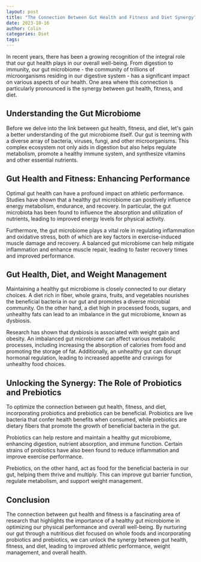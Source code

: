 ```yaml
---
layout: post
title: "The Connection Between Gut Health and Fitness and Diet Synergy"
date: 2023-10-16
author: Colin
categories: Diet
tags: 
---
```


In recent years, there has been a growing recognition of the integral role that our gut health plays in our overall well-being. From digestion to immunity, our gut microbiome - the community of trillions of microorganisms residing in our digestive system - has a significant impact on various aspects of our health. One area where this connection is particularly pronounced is the synergy between gut health, fitness, and diet.

## Understanding the Gut Microbiome

Before we delve into the link between gut health, fitness, and diet, let's gain a better understanding of the gut microbiome itself. Our gut is teeming with a diverse array of bacteria, viruses, fungi, and other microorganisms. This complex ecosystem not only aids in digestion but also helps regulate metabolism, promote a healthy immune system, and synthesize vitamins and other essential nutrients.

## Gut Health and Fitness: Enhancing Performance

Optimal gut health can have a profound impact on athletic performance. Studies have shown that a healthy gut microbiome can positively influence energy metabolism, endurance, and recovery. In particular, the gut microbiota has been found to influence the absorption and utilization of nutrients, leading to improved energy levels for physical activity.

Furthermore, the gut microbiome plays a vital role in regulating inflammation and oxidative stress, both of which are key factors in exercise-induced muscle damage and recovery. A balanced gut microbiome can help mitigate inflammation and enhance muscle repair, leading to faster recovery times and improved performance.

## Gut Health, Diet, and Weight Management

Maintaining a healthy gut microbiome is closely connected to our dietary choices. A diet rich in fiber, whole grains, fruits, and vegetables nourishes the beneficial bacteria in our gut and promotes a diverse microbial community. On the other hand, a diet high in processed foods, sugars, and unhealthy fats can lead to an imbalance in the gut microbiome, known as dysbiosis.

Research has shown that dysbiosis is associated with weight gain and obesity. An imbalanced gut microbiome can affect various metabolic processes, including increasing the absorption of calories from food and promoting the storage of fat. Additionally, an unhealthy gut can disrupt hormonal regulation, leading to increased appetite and cravings for unhealthy food choices.

## Unlocking the Synergy: The Role of Probiotics and Prebiotics

To optimize the connection between gut health, fitness, and diet, incorporating probiotics and prebiotics can be beneficial. Probiotics are live bacteria that confer health benefits when consumed, while prebiotics are dietary fibers that promote the growth of beneficial bacteria in the gut.

Probiotics can help restore and maintain a healthy gut microbiome, enhancing digestion, nutrient absorption, and immune function. Certain strains of probiotics have also been found to reduce inflammation and improve exercise performance.

Prebiotics, on the other hand, act as food for the beneficial bacteria in our gut, helping them thrive and multiply. This can improve gut barrier function, regulate metabolism, and support weight management.

## Conclusion

The connection between gut health and fitness is a fascinating area of research that highlights the importance of a healthy gut microbiome in optimizing our physical performance and overall well-being. By nurturing our gut through a nutritious diet focused on whole foods and incorporating probiotics and prebiotics, we can unlock the synergy between gut health, fitness, and diet, leading to improved athletic performance, weight management, and overall health.
